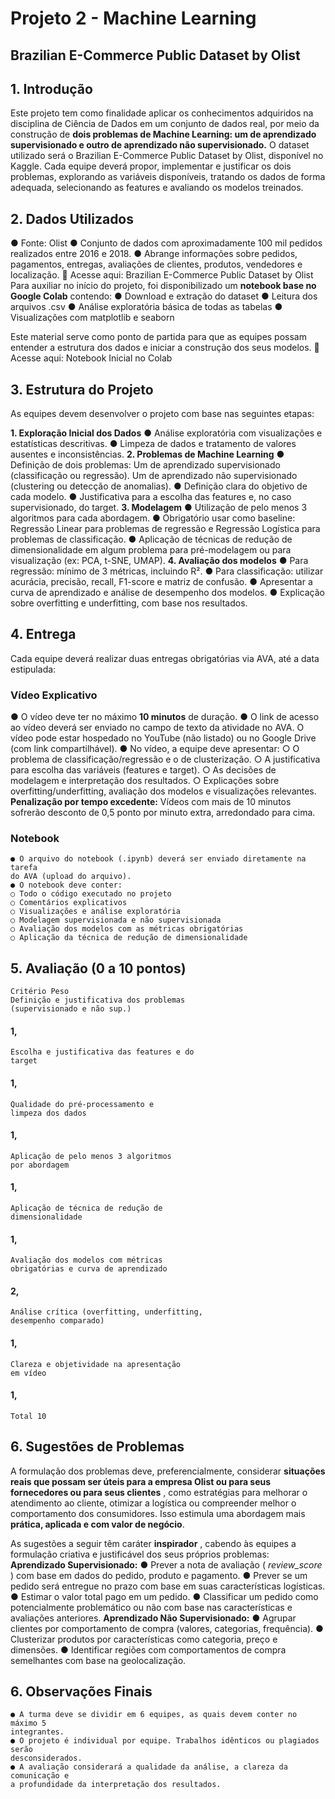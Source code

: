 # Projeto 2 - Machine Learning

## Brazilian E-Commerce Public Dataset by Olist

## 1. Introdução

Este projeto tem como finalidade aplicar os conhecimentos adquiridos na disciplina
de Ciência de Dados em um conjunto de dados real, por meio da construção de
**dois problemas de Machine Learning: um de aprendizado supervisionado e
outro de aprendizado não supervisionado.** O dataset utilizado será o Brazilian
E-Commerce Public Dataset by Olist, disponível no Kaggle.
Cada equipe deverá propor, implementar e justificar os dois problemas, explorando
as variáveis disponíveis, tratando os dados de forma adequada, selecionando as
features e avaliando os modelos treinados.

## 2. Dados Utilizados

● Fonte: Olist
● Conjunto de dados com aproximadamente 100 mil pedidos realizados entre
2016 e 2018.
● Abrange informações sobre pedidos, pagamentos, entregas, avaliações de
clientes, produtos, vendedores e localização.
🔗 Acesse aqui: Brazilian E-Commerce Public Dataset by Olist
Para auxiliar no início do projeto, foi disponibilizado um **notebook base no Google
Colab** contendo:
● Download e extração do dataset
● Leitura dos arquivos .csv
● Análise exploratória básica de todas as tabelas
● Visualizações com matplotlib e seaborn


Este material serve como ponto de partida para que as equipes possam entender a
estrutura dos dados e iniciar a construção dos seus modelos.
🔗 Acesse aqui: Notebook Inicial no Colab

## 3. Estrutura do Projeto

As equipes devem desenvolver o projeto com base nas seguintes etapas:

**1. Exploração Inicial dos Dados**
    ● Análise exploratória com visualizações e estatísticas descritivas.
    ● Limpeza de dados e tratamento de valores ausentes e inconsistências.
**2. Problemas de Machine Learning**
    ● Definição de dois problemas: Um de aprendizado supervisionado
       (classificação ou regressão). Um de aprendizado não supervisionado
       (clustering ou detecção de anomalias).
    ● Definição clara do objetivo de cada modelo.
    ● Justificativa para a escolha das features e, no caso supervisionado, do
       target.
**3. Modelagem**
    ● Utilização de pelo menos 3 algoritmos para cada abordagem.
    ● Obrigatório usar como baseline: Regressão Linear para problemas de
       regressão e Regressão Logística para problemas de classificação.
    ● Aplicação de técnicas de redução de dimensionalidade em algum
       problema para pré-modelagem ou para visualização (ex: PCA, t-SNE,
       UMAP).
**4. Avaliação dos modelos**
    ● Para regressão: mínimo de 3 métricas, incluindo R².
    ● Para classificação: utilizar acurácia, precisão, recall, F1-score e matriz
       de confusão.
    ● Apresentar a curva de aprendizado e análise de desempenho dos
       modelos.
    ● Explicação sobre overfitting e underfitting, com base nos resultados.


## 4. Entrega

Cada equipe deverá realizar duas entregas obrigatórias via AVA, até a data
estipulada:

### Vídeo Explicativo

● O vídeo deve ter no máximo **10 minutos** de duração.
● O link de acesso ao vídeo deverá ser enviado no campo de texto da atividade
no AVA. O vídeo pode estar hospedado no YouTube (não listado) ou no
Google Drive (com link compartilhável).
● No vídeo, a equipe deve apresentar:
○ O problema de classificação/regressão e o de clusterização.
○ A justificativa para escolha das variáveis (features e target).
○ As decisões de modelagem e interpretação dos resultados.
○ Explicações sobre overfitting/underfitting, avaliação dos modelos e
visualizações relevantes.
**Penalização por tempo excedente:** Vídeos com mais de 10 minutos sofrerão
desconto de 0,5 ponto por minuto extra, arredondado para cima.

### Notebook

```
● O arquivo do notebook (.ipynb) deverá ser enviado diretamente na tarefa
do AVA (upload do arquivo).
● O notebook deve conter:
○ Todo o código executado no projeto
○ Comentários explicativos
○ Visualizações e análise exploratória
○ Modelagem supervisionada e não supervisionada
○ Avaliação dos modelos com as métricas obrigatórias
○ Aplicação da técnica de redução de dimensionalidade
```

## 5. Avaliação (0 a 10 pontos)

```
Critério Peso
Definição e justificativa dos problemas
(supervisionado e não sup.)
```
#### 1,

```
Escolha e justificativa das features e do
target
```
#### 1,

```
Qualidade do pré-processamento e
limpeza dos dados
```
#### 1,

```
Aplicação de pelo menos 3 algoritmos
por abordagem
```
#### 1,

```
Aplicação de técnica de redução de
dimensionalidade
```
#### 1,

```
Avaliação dos modelos com métricas
obrigatórias e curva de aprendizado
```
#### 2,

```
Análise crítica (overfitting, underfitting,
desempenho comparado)
```
#### 1,

```
Clareza e objetividade na apresentação
em vídeo
```
#### 1,

```
Total 10
```
## 6. Sugestões de Problemas

A formulação dos problemas deve, preferencialmente, considerar **situações reais
que possam ser úteis para a empresa Olist ou para seus fornecedores ou para
seus clientes** , como estratégias para melhorar o atendimento ao cliente, otimizar a
logística ou compreender melhor o comportamento dos consumidores. Isso estimula
uma abordagem mais **prática, aplicada e com valor de negócio**.


As sugestões a seguir têm caráter **inspirador** , cabendo às equipes a formulação
criativa e justificável dos seus próprios problemas:
**Aprendizado Supervisionado:**
● Prever a nota de avaliação ( _review_score_ ) com base em dados do pedido,
produto e pagamento.
● Prever se um pedido será entregue no prazo com base em suas
características logísticas.
● Estimar o valor total pago em um pedido.
● Classificar um pedido como potencialmente problemático ou não com base
nas características e avaliações anteriores.
**Aprendizado Não Supervisionado:**
● Agrupar clientes por comportamento de compra (valores, categorias,
frequência).
● Clusterizar produtos por características como categoria, preço e dimensões.
● Identificar regiões com comportamentos de compra semelhantes com base
na geolocalização.

## 6. Observações Finais

```
● A turma deve se dividir em 6 equipes, as quais devem conter no máximo 5
integrantes.
● O projeto é individual por equipe. Trabalhos idênticos ou plagiados serão
desconsiderados.
● A avaliação considerará a qualidade da análise, a clareza da comunicação e
a profundidade da interpretação dos resultados.
```

